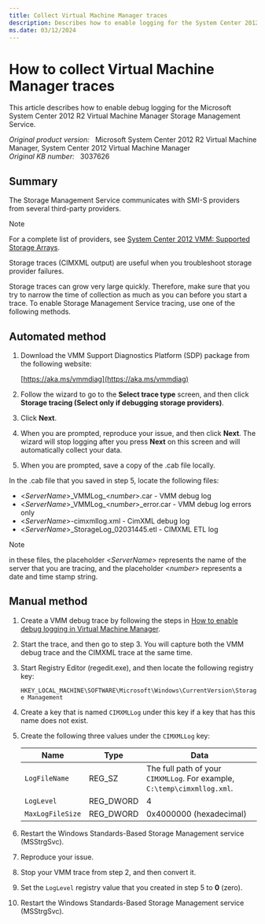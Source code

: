```yaml
---
title: Collect Virtual Machine Manager traces
description: Describes how to enable logging for the System Center 2012 R2 Virtual Machine Manager Storage Management Service.
ms.date: 03/12/2024
---
```

# How to collect Virtual Machine Manager traces

This article describes how to enable debug logging for the Microsoft System Center 2012 R2 Virtual Machine Manager Storage Management Service.

_Original product version:_ &nbsp; Microsoft System Center 2012 R2 Virtual Machine Manager, System Center 2012 Virtual Machine Manager  
_Original KB number:_ &nbsp; 3037626

## Summary

The Storage Management Service communicates with SMI-S providers from several third-party providers.

> [!NOTE]
> For a complete list of providers, see [System Center 2012 VMM: Supported Storage Arrays](/archive/technet-wiki/16100.system-center-2012-vmm-supported-storage-arrays).

Storage traces (CIMXML output) are useful when you troubleshoot storage provider failures.

Storage traces can grow very large quickly. Therefore, make sure that you try to narrow the time of collection as much as you can before you start a trace. To enable Storage Management Service tracing, use one of the following methods.

## Automated method

1. Download the VMM Support Diagnostics Platform (SDP) package from the following website:

   [https://aka.ms/vmmdiag](https://aka.ms/vmmdiag)

2. Follow the wizard to go to the **Select trace type** screen, and then click **Storage tracing (Select only if debugging storage providers)**.
3. Click **Next**.
4. When you are prompted, reproduce your issue, and then click **Next**. The wizard will stop logging after you press **Next** on this screen and will automatically collect your data.
5. When you are prompted, save a copy of the .cab file locally.

In the .cab file that you saved in step 5, locate the following files:

- \<_ServerName_>\_VMMLog_\<_number_>.car - VMM debug log
- \<_ServerName_>\_VMMLog_\<_number_>_error.car - VMM debug log errors only
- \<_ServerName_>-cimxmllog.xml - CimXML debug log
- \<_ServerName_>_StorageLog_02031445.etl - CIMXML ETL log

> [!NOTE]
> in these files, the placeholder \<_ServerName_> represents the name of the server that you are tracing, and the placeholder \<_number_> represents a date and time stamp string.

## Manual method

1. Create a VMM debug trace by following the steps in [How to enable debug logging in Virtual Machine Manager](https://support.microsoft.com/help/2913445).
2. Start the trace, and then go to step 3. You will capture both the VMM debug trace and the CIMXML trace at the same time.
3. Start Registry Editor (regedit.exe), and then locate the following registry key:

   `HKEY_LOCAL_MACHINE\SOFTWARE\Microsoft\Windows\CurrentVersion\Storage Management`

4. Create a key that is named `CIMXMLLog` under this key if a key that has this name does not exist.
5. Create the following three values under the `CIMXMLLog` key:

   |Name|Type|Data|
   |---|---|---|
   |`LogFileName`|REG_SZ|The full path of your `CIMXMLLog`. For example, `C:\temp\cimxmllog.xml`.|
   |`LogLevel`|REG_DWORD|4|
   |`MaxLogFileSize`|REG_DWORD|0x4000000 (hexadecimal)|

6. Restart the Windows Standards-Based Storage Management service (MSStrgSvc).
7. Reproduce your issue.
8. Stop your VMM trace from step 2, and then convert it.
9. Set the `LogLevel` registry value that you created in step 5 to **0** (zero).
10. Restart the Windows Standards-Based Storage Management service (MSStrgSvc).
